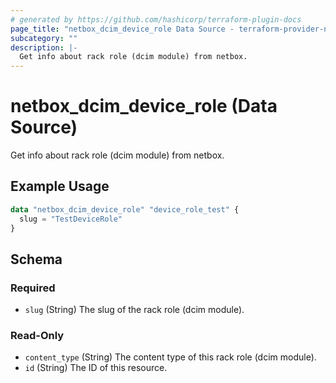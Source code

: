 ```yaml
---
# generated by https://github.com/hashicorp/terraform-plugin-docs
page_title: "netbox_dcim_device_role Data Source - terraform-provider-netbox"
subcategory: ""
description: |-
  Get info about rack role (dcim module) from netbox.
---
```


# netbox_dcim_device_role (Data Source)

Get info about rack role (dcim module) from netbox.

## Example Usage

```terraform
data "netbox_dcim_device_role" "device_role_test" {
  slug = "TestDeviceRole"
}
```

<!-- schema generated by tfplugindocs -->
## Schema

### Required

- `slug` (String) The slug of the rack role (dcim module).

### Read-Only

- `content_type` (String) The content type of this rack role (dcim module).
- `id` (String) The ID of this resource.


